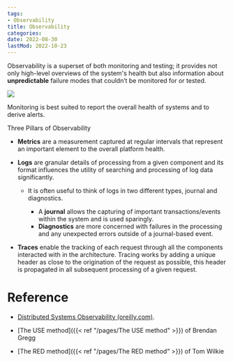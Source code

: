 ```yaml
---
tags:
- Observability
title: Observability
categories:
date: 2022-08-30
lastMod: 2022-10-23
---
```



Observability is a superset of both monitoring and testing; it provides not only high-level overviews of the system's health but also information about **unpredictable** failure modes that couldn’t be monitored for or tested.

![](https://learning.oreilly.com/api/v2/epubs/urn:orm:book:9781492033431/files/assets/dsob_0201.png)

Monitoring is best suited to report the overall health of systems and to derive alerts.

Three Pillars of Observability

  + **Metrics** are a measurement captured at regular intervals that represent an important element to the overall platform health.

  + **Logs** are granular details of processing from a given component and its format influences the utility of searching and processing of log data significantly.


    + It is often useful to think of logs in two different types, journal and diagnostics.


      + A **journal** allows the capturing of important transactions/events within the system and is used sparingly.
      + **Diagnostics** are more concerned with failures in the processing and any unexpected errors outside of a journal-based event.

  + **Traces** enable the tracking of each request through all the components interacted with in the architecture. Tracing works by adding a unique header as close to the origination of the request as possible, this header is propagated in all subsequent processing of a given request.



# Reference

  + [Distributed Systems Observability (oreilly.com)](https://learning.oreilly.com/library/view/distributed-systems-observability/9781492033431/).

  + [The USE method]({{< ref "/pages/The USE method" >}}) of Brendan Gregg

  + [The RED method]({{< ref "/pages/The RED method" >}}) of Tom Wilkie


